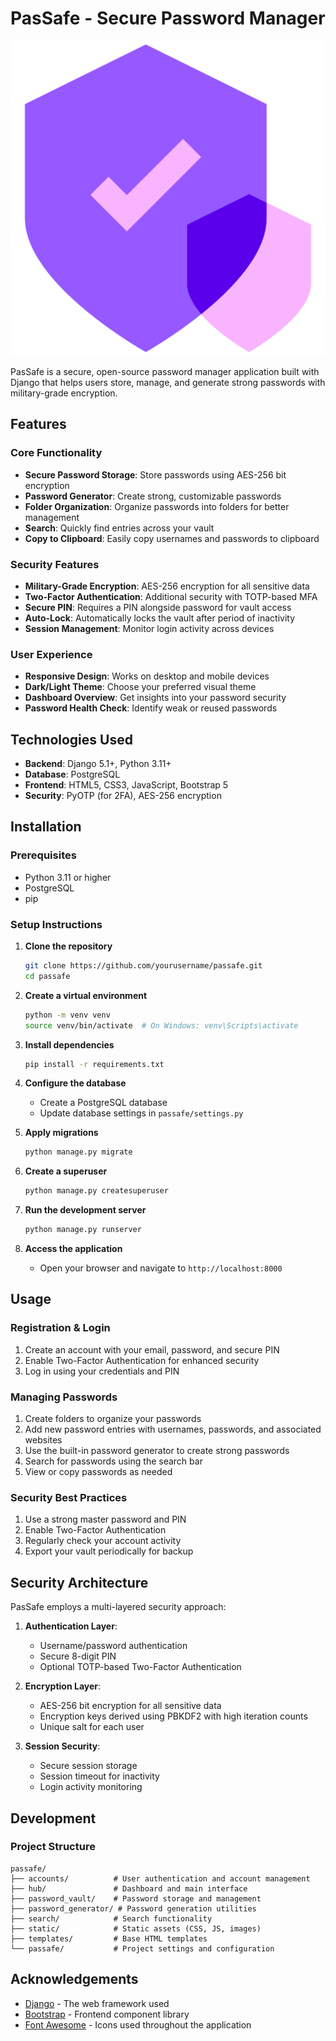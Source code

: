 # PasSafe - Secure Password Manager

![PasSafe Logo](passafe/static/images/passafe_fav.png)

PasSafe is a secure, open-source password manager application built with Django that helps users store, manage, and generate strong passwords with military-grade encryption.

## Features

### Core Functionality
- **Secure Password Storage**: Store passwords using AES-256 bit encryption
- **Password Generator**: Create strong, customizable passwords
- **Folder Organization**: Organize passwords into folders for better management
- **Search**: Quickly find entries across your vault
- **Copy to Clipboard**: Easily copy usernames and passwords to clipboard

### Security Features
- **Military-Grade Encryption**: AES-256 encryption for all sensitive data
- **Two-Factor Authentication**: Additional security with TOTP-based MFA
- **Secure PIN**: Requires a PIN alongside password for vault access
- **Auto-Lock**: Automatically locks the vault after period of inactivity
- **Session Management**: Monitor login activity across devices

### User Experience
- **Responsive Design**: Works on desktop and mobile devices
- **Dark/Light Theme**: Choose your preferred visual theme
- **Dashboard Overview**: Get insights into your password security
- **Password Health Check**: Identify weak or reused passwords

## Technologies Used

- **Backend**: Django 5.1+, Python 3.11+
- **Database**: PostgreSQL
- **Frontend**: HTML5, CSS3, JavaScript, Bootstrap 5
- **Security**: PyOTP (for 2FA), AES-256 encryption

## Installation

### Prerequisites
- Python 3.11 or higher
- PostgreSQL
- pip

### Setup Instructions

1. **Clone the repository**
   ```bash
   git clone https://github.com/yourusername/passafe.git
   cd passafe
   ```

2. **Create a virtual environment**
   ```bash
   python -m venv venv
   source venv/bin/activate  # On Windows: venv\Scripts\activate
   ```

3. **Install dependencies**
   ```bash
   pip install -r requirements.txt
   ```

4. **Configure the database**
   - Create a PostgreSQL database
   - Update database settings in `passafe/settings.py`

5. **Apply migrations**
   ```bash
   python manage.py migrate
   ```

6. **Create a superuser**
   ```bash
   python manage.py createsuperuser
   ```

7. **Run the development server**
   ```bash
   python manage.py runserver
   ```

8. **Access the application**
   - Open your browser and navigate to `http://localhost:8000`

## Usage

### Registration & Login
1. Create an account with your email, password, and secure PIN
2. Enable Two-Factor Authentication for enhanced security
3. Log in using your credentials and PIN

### Managing Passwords
1. Create folders to organize your passwords
2. Add new password entries with usernames, passwords, and associated websites
3. Use the built-in password generator to create strong passwords
4. Search for passwords using the search bar
5. View or copy passwords as needed

### Security Best Practices
1. Use a strong master password and PIN
2. Enable Two-Factor Authentication
3. Regularly check your account activity
4. Export your vault periodically for backup

## Security Architecture

PasSafe employs a multi-layered security approach:

1. **Authentication Layer**:
   - Username/password authentication
   - Secure 8-digit PIN
   - Optional TOTP-based Two-Factor Authentication

2. **Encryption Layer**:
   - AES-256 bit encryption for all sensitive data
   - Encryption keys derived using PBKDF2 with high iteration counts
   - Unique salt for each user

3. **Session Security**:
   - Secure session storage
   - Session timeout for inactivity
   - Login activity monitoring

## Development

### Project Structure
```
passafe/
├── accounts/          # User authentication and account management
├── hub/               # Dashboard and main interface
├── password_vault/    # Password storage and management
├── password_generator/ # Password generation utilities
├── search/            # Search functionality
├── static/            # Static assets (CSS, JS, images)
├── templates/         # Base HTML templates
└── passafe/           # Project settings and configuration
```

## Acknowledgements

- [Django](https://www.djangoproject.com/) - The web framework used
- [Bootstrap](https://getbootstrap.com/) - Frontend component library
- [Font Awesome](https://fontawesome.com/) - Icons used throughout the application
